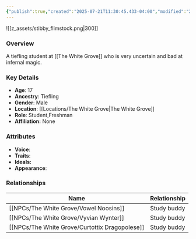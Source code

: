 ```yaml
---
{"publish":true,"created":"2025-07-21T11:30:45.433-04:00","modified":"2025-07-25T11:38:41.924-04:00","published":"2025-07-25T11:38:41.924-04:00","cssclasses":"","Age":"17","Ancestry":"Tiefling","Gender":"Male","Location":["[[Locations/The White Grove]]"],"Role":["Student","Freshman"],"Affiliation":["None"],"Appearances":["[[The White Grove]]"]}
---
```



![[z_assets/stibby_flimstock.png|300]]

### Overview
A tiefling student at [[The White Grove]] who is very uncertain and bad at infernal magic.

### Key Details
- **Age**: 17
- **Ancestry**: Tiefling
- **Gender**: Male
- **Location**: [[Locations/The White Grove\|The White Grove]]
- **Role**: Student,Freshman
- **Affiliation:** None

### Attributes
- **Voice**: 
- **Traits**: 
- **Ideals:** 
- **Appearance**:

### Relationships

| Name                      | Relationship |
| ------------------------- | ------------ |
| [[NPCs/The White Grove/Vowel Noosins]]         | Study buddy  |
| [[NPCs/The White Grove/Vyvian Wynter]]         | Study buddy  |
| [[NPCs/The White Grove/Curtottix Dragopolese]] | Study buddy  |

